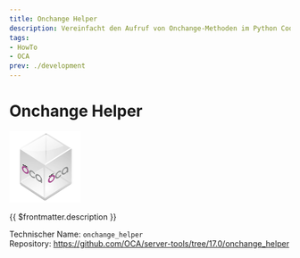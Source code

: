 ```yaml
---
title: Onchange Helper
description: Vereinfacht den Aufruf von Onchange-Methoden im Python Code.
tags:
- HowTo
- OCA
prev: ./development
---
```

# Onchange Helper
![icon_oca_app](attachments/icon_oca_app.png)

{{ $frontmatter.description }}

Technischer Name: `onchange_helper`\
Repository: <https://github.com/OCA/server-tools/tree/17.0/onchange_helper>

